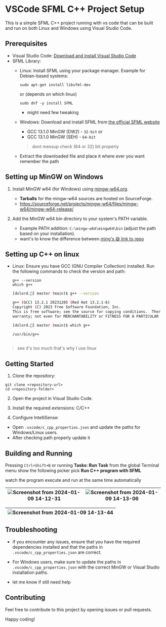 # VSCode SFML C++ Project Setup

This is a simple SFML C++ project running with vs code that can be built and run on both Linux and Windows using Visual Studio Code.

## Prerequisites

- Visual Studio Code: [Download and install Visual Studio Code](https://code.visualstudio.com/download)
- SFML Library:
  - Linux: Install SFML using your package manager. Example for Debian-based systems:
    ```
    sudo apt-get install libsfml-dev
    ```
    or (depends on which linux)

    ```
    sudo dnf -y install SFML
    ```
    - might need few tweaking
  - Windows: Download and install SFML from [the official SFML website](https://www.sfml-dev.org/download.php)
    - GCC 13.1.0 MinGW (DW2) - `32-bit`
   or
    - GCC 13.1.0 MinGW (SEH) - `64-bit`
    
    > dont messup check (64 or 32) bit properly

  - Extract the downloaded file and place it where ever you want remember the path

## Setting up MinGW on Windows

1. Install MinGW w64 (for Windows) using [mingw-w64.org](https://www.mingw-w64.org/downloads/#mingw-builds).
   - **Tarballs** for the mingw-w64 sources are hosted on SourceForge.
   - https://sourceforge.net/projects/mingw-w64/files/mingw-w64/mingw-w64-release/

3. Add the MinGW w64 bin directory to your system's PATH variable.
   - Example PATH addition: `C:\mingw-w64\mingw64\bin` (adjust the path based on your installation).
   - want's to know the difference between [ming's 😄 link to repo](https://github.com/ullaskunder3/cpp-setup-vsCode#setup)

## Setting up C++ on linux

  - Linux: Ensure you have GCC (GNU Compiler Collection) installed. Run the following commands to check the version and path:
    ```
    g++ --version
    which g++
    ```

    ```bash
    [dxlord.🐼] master (main)$ g++ --version

    g++ (GCC) 13.2.1 20231205 (Red Hat 13.2.1-6)
    Copyright (C) 2023 Free Software Foundation, Inc.
    This is free software; see the source for copying conditions.  There is NO
    warranty; not even for MERCHANTABILITY or FITNESS FOR A PARTICULAR PURPOSE.

    [dxlord.🐼] master (main)$ which g++
    
    /usr/bin/g++
     
    ```

>see it's too much that's why I use linux

## Getting Started

1. Clone the repository:

```
git clone <repository-url>
cd <repository-folder>
```


2. Open the project in Visual Studio Code.

3. Install the required extensions: C/C++

4. Configure IntelliSense:
- Open `.vscode/c_cpp_properties.json` and update the paths for Windows/Linux users.
- After checking path properly update it 

## Building and Running

Pressing `Ctrl+Shift+B` or running **Tasks: Run Task** from the global Terminal menu show the following picker pick **Run C++ program with SFML**

watch the program execute and run at the same time automatically

|![Screenshot from 2024-01-09 14-12-31](https://github.com/ullaskunder3/sfml-vscode-soultion/assets/66258652/12f8ed30-11f9-4cec-a898-1f5dcf39a695)|![Screenshot from 2024-01-09 14-13-06](https://github.com/ullaskunder3/sfml-vscode-soultion/assets/66258652/6c7e9679-5d00-45d7-a5f0-8063da2c6c3d)|
|--|--|

|![Screenshot from 2024-01-09 14-13-44](https://github.com/ullaskunder3/sfml-vscode-soultion/assets/66258652/86248de5-3874-4551-a00f-d5a3d9feaad0)|
|--|

## Troubleshooting

- If you encounter any issues, ensure that you have the required dependencies installed and that the paths in `.vscode/c_cpp_properties.json` are correct.

- For Windows users, make sure to update the paths in `.vscode/c_cpp_properties.json` with the correct MinGW or Visual Studio installation paths.

- let me know if still need help

## Contributing

Feel free to contribute to this project by opening issues or pull requests.

Happy coding!
